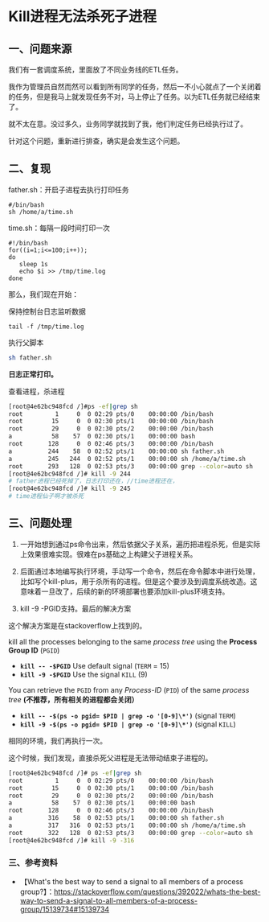# Kill进程无法杀死子进程

## 一、问题来源

我们有一套调度系统，里面放了不同业务线的ETL任务。

我作为管理员自然而然可以看到所有同学的任务，然后一不小心就点了一个关闭着的任务，但是我马上就发现任务不对，马上停止了任务。以为ETL任务就已经结束了。

就不太在意。没过多久，业务同学就找到了我，他们判定任务已经执行过了。

针对这个问题，重新进行排查，确实是会发生这个问题。



## 二、复现

father.sh：开启子进程去执行打印任务

```
#/bin/bash
sh /home/a/time.sh
```

time.sh：每隔一段时间打印一次

```
#!/bin/bash  
for((i=1;i<=100;i++)); 
do
   sleep 1s
   echo $i >> /tmp/time.log  
done
```

那么，我们现在开始：

保持控制台日志监听数据

```
tail -f /tmp/time.log
```

执行父脚本

```sh
sh father.sh
```

**日志正常打印。**

查看进程，杀进程

```sh
[root@4e62bc948fcd /]#ps -ef|grep sh
root         1     0  0 02:29 pts/0    00:00:00 /bin/bash
root        15     0  0 02:30 pts/1    00:00:00 /bin/bash
root        29     0  0 02:30 pts/2    00:00:00 /bin/bash
a           58    57  0 02:30 pts/1    00:00:00 bash
root       128     0  0 02:46 pts/3    00:00:00 /bin/bash
a          244    58  0 02:52 pts/1    00:00:00 sh father.sh
a          245   244  0 02:52 pts/1    00:00:00 sh /home/a/time.sh
root       293   128  0 02:53 pts/3    00:00:00 grep --color=auto sh
[root@4e62bc948fcd /]# kill -9 244
# father进程已经死掉了，日志打印还在，//time进程还在，
[root@4e62bc948fcd /]# kill -9 245
# time进程仙子啊才被杀死
```

## 三、问题处理

1. 一开始想到通过ps命令出来，然后依据父子关系，遍历把进程杀死，但是实际上效果很难实现。很难在ps基础之上构建父子进程关系。

2. 后面通过本地编写执行环境，手动写一个命令，然后在命令脚本中进行处理，比如写个kill-plus，用于杀所有的进程。但是这个要涉及到调度系统改造。这意味着一旦改了，后续的新的环境部署也要添加kill-plus环境支持。
3. kill -9 -PGID支持。最后的解决方案



这个解决方案是在stackoverflow上找到的。

kill all the processes belonging to the same *process tree* using the **Process Group ID** (`PGID`)

- **`kill -- -$PGID`**   Use default signal (`TERM` = 15)
- **`kill -9 -$PGID`**   Use the signal `KILL` (9)

You can retrieve the `PGID` from any *Process-ID* (`PID`) of the same *process tree* **(不推荐，所有相关的进程都会关闭）**

- **`kill -- -$(ps -o pgid= $PID | grep -o '[0-9]\*')`**  (signal `TERM`)
- **`kill -9 -$(ps -o pgid= $PID | grep -o '[0-9]\*')`**  (signal `KILL`)



相同的环境，我们再执行一次。

这个时候，我们发现，直接杀死父进程是无法带动结束子进程的。

```sh
[root@4e62bc948fcd /]# ps -ef|grep sh
root         1     0  0 02:29 pts/0    00:00:00 /bin/bash
root        15     0  0 02:30 pts/1    00:00:00 /bin/bash
root        29     0  0 02:30 pts/2    00:00:00 /bin/bash
a           58    57  0 02:30 pts/1    00:00:00 bash
root       128     0  0 02:46 pts/3    00:00:00 /bin/bash
a          316    58  0 02:53 pts/1    00:00:00 sh father.sh
a          317   316  0 02:53 pts/1    00:00:00 sh /home/a/time.sh
root       322   128  0 02:53 pts/3    00:00:00 grep --color=auto sh
[root@4e62bc948fcd /]# kill -9 -316
```

### 三、参考资料

* 【What's the best way to send a signal to all members of a process group?】：https://stackoverflow.com/questions/392022/whats-the-best-way-to-send-a-signal-to-all-members-of-a-process-group/15139734#15139734